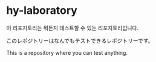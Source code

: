 # hy-laboratory

이 리포지토리는 뭐든지 테스트할 수 있는 리포지토리입니다.

このレポジトリーはなんでもテストできるレポジトリーです。

This is a repository where you can test anything.
